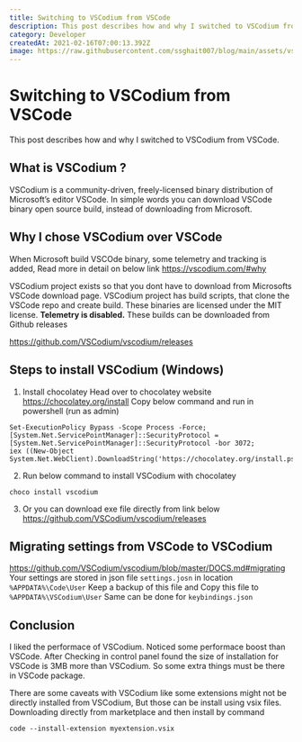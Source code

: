 ```yaml
---
title: Switching to VSCodium from VSCode
description: This post describes how and why I switched to VSCodium from VSCode.
category: Developer
createdAt: 2021-02-16T07:00:13.392Z
image: https://raw.githubusercontent.com/ssghait007/blog/main/assets/vscodium.png
---
```


# Switching to VSCodium from VSCode

This post describes how and why I switched to VSCodium from VSCode.

## What is VSCodium ?

VSCodium is a community-driven, freely-licensed binary distribution of Microsoft’s editor VSCode.
In simple words you can download VSCode binary open source build, instead of downloading from Microsoft.

## Why I chose VSCodium over VSCode

When Microsoft build VSCOde binary, some telemetry and tracking is added,
Read more in detail on below link
https://vscodium.com/#why

VSCodium project exists so that you dont have to download from Microsofts VSCode download page.
VSCodium project has build scripts, that clone the VSCode repo and create build.
These binaries are licensed under the MIT license. **Telemetry is disabled.**
These builds can be downloaded from Github releases

https://github.com/VSCodium/vscodium/releases

## Steps to install VSCodium (Windows)

1. Install chocolatey
   Head over to chocolatey website https://chocolatey.org/install
   Copy below command and run in powershell (run as admin)

```bash{1,3-5}
Set-ExecutionPolicy Bypass -Scope Process -Force;
[System.Net.ServicePointManager]::SecurityProtocol = [System.Net.ServicePointManager]::SecurityProtocol -bor 3072;
iex ((New-Object System.Net.WebClient).DownloadString('https://chocolatey.org/install.ps1'))
```

2. Run below command to install VSCodium with chocolatey

```bash{1,3-5}
choco install vscodium
```

3. Or you can download exe file directly from link below
   https://github.com/VSCodium/vscodium/releases

## Migrating settings from VSCode to VSCodium

https://github.com/VSCodium/vscodium/blob/master/DOCS.md#migrating
Your settings are stored in json file `settings.josn` in location `%APPDATA%\Code\User`
Keep a backup of this file and Copy this file to `%APPDATA%\VSCodium\User`
Same can be done for `keybindings.json`

## Conclusion

I liked the performace of VSCodium. Noticed some performace boost than VSCode.
After Checking in control panel found the size of installation for VSCode is 3MB more than VSCodium.
So some extra things must be there in VSCode package.

There are some caveats with VSCodium like some extensions might not be directly installed from VSCodium,
But those can be install using vsix files. Downloading directly from marketplace and then install by command

```
code --install-extension myextension.vsix
```
